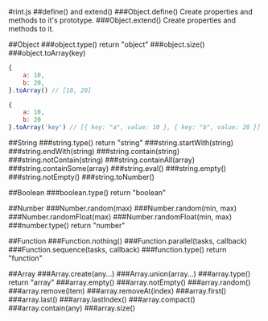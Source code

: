#rint.js
##define() and extend()
###Object.define()
Create properties and methods to it's prototype.
###Object.extend()
Create properties and methods to it.

##Object
###object.type()
return "object"
###object.size()
###object.toArray(key)
```javascript
{
    a: 10,
    b: 20,
}.toArray() // [10, 20]

{
    a: 10,
    b: 20
}.toArray('key') // [{ key: "a", value: 10 }, { key: "b", value: 20 }]
```
##String
###string.type()
return "string"
###string.startWith(string)
###string.endWith(string)
###string.contain(string)
###string.notContain(string)
###string.containAll(array)
###string.containSome(array)
###string.eval()
###string.empty()
###string.notEmpty()
###string.toNumber()

##Boolean
###boolean.type()
return "boolean"

##Number
###Number.random(max)
###Number.random(min, max)
###Number.randomFloat(max)
###Number.randomFloat(min, max)
###number.type()
return "number"

##Function
###Function.nothing()
###Function.parallel(tasks, callback)
###Function.sequence(tasks, callback)
###function.type()
return "function"

##Array
###Array.create(any...)
###Array.union(array...)
###array.type()
return "array"
###array.empty()
###array.notEmpty()
###array.random()
###array.remove(item)
###array.removeAt(index)
###array.first()
###array.last()
###array.lastIndex()
###array.compact()
###array.contain(any)
###array.size()